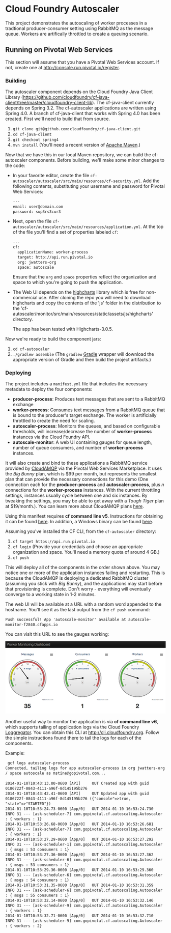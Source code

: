 # Cloud Foundry Autoscaler

This project demonstrates the autoscaling of worker processes in a tradtional producer-consumer setting using RabbitMQ as the message queue. Workers are artifically throttled to create a queuing scenario.

## Running on Pivotal Web Services ##

This section will assume that you have a Pivotal Web Services account. If not, create one at http://console.run.pivotal.io/register.

### Building

The autoscaler component depends on the Cloud Foundry Java Client Library (https://github.com/cloudfoundry/cf-java-client/tree/master/cloudfoundry-client-lib). The cf-java-client currently depends on Spring 3.2. The cf-autoscaler applications are written using Spring 4.0. A branch of cf-java-client that works with Spring 4.0 has been created. First we'll need to build that from source.

1. `git clone git@github.com:cloudfoundry/cf-java-client.git`
1. `cd cf-java-client`
1. `git checkout spring4`
1. `mvn install` (You'll need a recent version of [Apache Maven](http://maven.apache.org/).)

Now that we have this in our local Maven repository, we can build the cf-autoscaler components. Before building, we'll make some minor changes to the code:

* In your favorite editor, create the file `cf-autoscaler/autoscaler/src/main/resources/cf-security.yml`. Add the following contents, substituting your username and password for Pivotal Web Services:

    ```
    ---
    email: user@domain.com
    password: sup3rs3cur3
    ```
* Next, open the file `cf-autoscaler/autoscaler/src/main/resources/application.yml`. At the top of the file you'll find a set of properties labeled `cf`:

    ```
    ---
    cf:
      applicationName: worker-process
      target: http://api.run.pivotal.io
      org: jwatters-org
      space: autoscale
    ```

    Ensure that the `org` and `space` properties reflect the organization and space to which you're going to push the application.
* The Web UI depends on the [highcharts](http://www.highcharts.com) library which is free for non-commercial use. After cloning the repo you will need to download highcharts and copy the contents of the 'js' folder in the distribution to the 'cf-autoscaler/monitor/src/main/resources/static/assets/js/highcharts' directory.

    The app has been tested with Highcharts-3.0.5.

Now we're ready to build the component jars: 

1. `cd cf-autoscaler`
1. `./gradlew assemble` (The `gradlew` [Gradle](http://gradle.org) wrapper will download the appropriate version of Gradle and then build the project artifacts.)

### Deploying

The project includes a `manifest.yml` file that includes the necessary metadata to deploy the four components:

* **producer-process**: Produces text messages that are sent to a RabbitMQ exchange
* **worker-process**: Consumes text messages from a RabbitMQ queue that is bound to the producer's target exchange. The worker is artificially throttled to create the need for scaling.
* **autoscaler-process**: Monitors the queues, and based on configurable thresholds, will increase/decrease the number of **worker-process** instances via the Cloud Foundry API.
* **autoscale-monitor**: A web UI containing gauges for queue length, number of queue consumers, and number of **worker-process** instances.

It will also create and bind to these applications a RabbitMQ service provided by [CloudAMQP](http://www.cloudamqp.com/) via the Pivotal Web Services Marketplace. It uses the _Big Bunny_ plan, which is $99 per month, but represents the smallest plan that can provide the necessary connections for this demo (One connection each for the **producer-process** and **autoscaler-process**, plus _n_ connections for the **worker-process** instances. With the current throttling settings, instances usually cycle between one and six instances. By tweaking the settings, you may be able to get away with a _Tough Tiger_ plan at $19/month.). You can learn more about CloudAMQP plans [here](http://www.cloudamqp.com/plans.html).

Using this manifest requires **cf command line v5**. Instructions for obtaining it can be found [here](http://docs.cloudfoundry.com/docs/using/managing-apps/cf/index.html#installing). In addition, a Windows binary can be found [here](https://console.run.pivotal.io/downloads/cf.exe).

Assuming you've installed the CF CLI, from the `cf-autoscaler` directory:

1. `cf target https://api.run.pivotal.io`
1. `cf login` (Provide your credentials and choose an appropriate organization and space. You'll need a memory quota of around 4 GB.)
1. `cf push`

This will deploy all of the components in the order shown above. You may notice one or more of the application instances failing and restarting. This is because the CloudAMQP is deploying a dedicated RabbitMQ cluster (assuming you stick with _Big Bunny_), and the applications may start before that provisioning is complete. Don't worry - everything will eventually converge to a working state in 1-2 minutes.

The web UI will be available at a URL with a random word appended to the hostname. You'll see it as the last output from the `cf push` command:

```
Push successful! App 'autoscale-monitor' available at autoscale-monitor-f2840.cfapps.io
```

You can visit this URL to see the gauges working:

![Dashboard](docs/images/dashboard.png)

Another useful way to monitor the application is via **cf command line v6**, which supports tailing of application logs via the Cloud Foundry [Loggregator](https://github.com/cloudfoundry/loggregator). You can obtain this CLI at http://cli.cloudfoundry.org. Follow the simple instructions found there to tail the logs for each of the components.

Example:

```
 gcf logs autoscaler-process
Connected, tailing logs for app autoscaler-process in org jwatters-org / space autoscale as mstine@gopivotal.com...

2014-01-10T10:43:13.00-0600 [API]     OUT Created app with guid 0186722f-0843-4111-a96f-8d145195b276
2014-01-10T10:43:42.41-0600 [API]     OUT Updated app with guid 0186722f-0843-4111-a96f-8d145195b276 ({"console"=>true, "state"=>"STARTED"})
2014-01-10T10:53:24.73-0600 [App/0]   OUT 2014-01-10 16:53:24.730  INFO 31 --- [ask-scheduler-7] com.gopivotal.cf.autoscaling.Autoscaler  : { workers : 1}
2014-01-10T10:53:26.68-0600 [App/0]   OUT 2014-01-10 16:53:26.681  INFO 31 --- [ask-scheduler-7] com.gopivotal.cf.autoscaling.Autoscaler  : { workers : 1}
2014-01-10T10:53:27.29-0600 [App/0]   OUT 2014-01-10 16:53:27.292  INFO 31 --- [ask-scheduler-1] com.gopivotal.cf.autoscaling.Autoscaler  : { msgs : 53 consumers : 1}
2014-01-10T10:53:27.36-0600 [App/0]   OUT 2014-01-10 16:53:27.362  INFO 31 --- [ask-scheduler-6] com.gopivotal.cf.autoscaling.Autoscaler  : { msgs : 53 consumers : 1}
2014-01-10T10:53:29.36-0600 [App/0]   OUT 2014-01-10 16:53:29.360  INFO 31 --- [ask-scheduler-6] com.gopivotal.cf.autoscaling.Autoscaler  : { msgs : 54 consumers : 1}
2014-01-10T10:53:31.35-0600 [App/0]   OUT 2014-01-10 16:53:31.359  INFO 31 --- [ask-scheduler-6] com.gopivotal.cf.autoscaling.Autoscaler  : { msgs : 55 consumers : 1}
2014-01-10T10:53:32.14-0600 [App/0]   OUT 2014-01-10 16:53:32.146  INFO 31 --- [ask-scheduler-9] com.gopivotal.cf.autoscaling.Autoscaler  : { workers : 1}
2014-01-10T10:53:32.71-0600 [App/0]   OUT 2014-01-10 16:53:32.710  INFO 31 --- [ask-scheduler-9] com.gopivotal.cf.autoscaling.Autoscaler  : { workers : 2}
```

